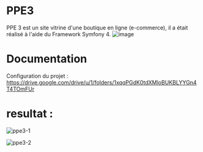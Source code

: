 # PPE3

PPE 3 est un site vitrine d'une boutique en ligne (e-commerce), il a était réalisé à l'aide du Framework Symfony 4.
![image](https://user-images.githubusercontent.com/45235527/96744438-532ee780-13c5-11eb-9cbd-46b79fc5dd3a.png)

# Documentation

Configuration du projet :
https://drive.google.com/drive/u/1/folders/1xqqPGdK0tdXMloBUKBLYYGn4T4TOmFUr

# resultat :

![ppe3-1](https://user-images.githubusercontent.com/45235527/96742800-938d6600-13c3-11eb-998a-874680b5f667.PNG)

![ppe3-2](https://user-images.githubusercontent.com/45235527/96742849-9f792800-13c3-11eb-9648-144ed88a1d33.PNG)
